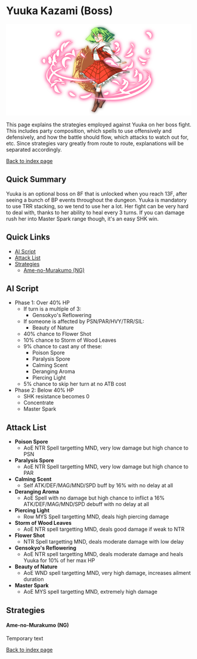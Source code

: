 # Yuuka Kazami (Boss)

![](img/yuuka.png)

This page explains the strategies employed against Yuuka on her boss fight. This includes party composition, which spells to use offensively and defensively, and how the battle should flow, which attacks to watch out for, etc. Since strategies vary greatly from route to route, explanations will be separated accordingly.

[Back to index page](../index.md)

## Quick Summary

Yuuka is an optional boss on 8F that is unlocked when you reach 13F, after seeing a bunch of BP events throughout the dungeon. Yuuka is mandatory to use TRR stacking, so we tend to use her a lot. Her fight can be very hard to deal with, thanks to her ability to heal every 3 turns. If you can damage rush her into Master Spark range though, it's an easy SHK win.

## Quick Links
* [AI Script](#script)
* [Attack List](#attacks)
* [Strategies](#strats)
	* [Ame-no-Murakumo (NG)](#ng-murakumo)

## <a id="script"></a>AI Script

* Phase 1: Over 40% HP
	* If turn is a multiple of 3:
		* Gensokyo's Reflowering
	* If someone is affected by PSN/PAR/HVY/TRR/SIL:
		* Beauty of Nature
	* 40% chance to Flower Shot
	* 10% chance to Storm of Wood Leaves
	* 9% chance to cast any of these:
		* Poison Spore
		* Paralysis Spore
		* Calming Scent
		* Deranging Aroma
		* Piercing Light
	* 5% chance to skip her turn at no ATB cost
* Phase 2: Below 40% HP
	* SHK resistance becomes 0
	* Concentrate
	* Master Spark

## <a id="attacks"></a>Attack List

* **Poison Spore**
	* AoE NTR Spell targetting MND, very low damage but high chance to PSN
* **Paralysis Spore**
	* AoE NTR Spell targetting MND, very low damage but high chance to PAR
* **Calming Scent**
	* Self ATK/DEF/MAG/MND/SPD buff by 16% with no delay at all
* **Deranging Aroma**
	* AoE Spell with no damage but high chance to inflict a 16% ATK/DEF/MAG/MND/SPD debuff with no delay at all
* **Piercing Light**
	* Row MYS Spell targetting MND, deals high piercing damage
* **Storm of Wood Leaves**
	* AoE NTR spell targetting MND, deals good damage if weak to NTR
* **Flower Shot**
	* NTR Spell targetting MND, deals moderate damage with low delay
* **Gensokyo's Reflowering**
	* AoE NTR spell targetting MND, deals moderate damage and heals Yuuka for 10% of her max HP
* **Beauty of Nature**
	* AoE WND spell targetting MND, very high damage, increases ailment duration
* **Master Spark**
	* AoE MYS spell targetting MND, extremely high damage

## <a id="strats"></a>Strategies

#### <a id="ng-murakumo"></a>Ame-no-Murakumo (NG)

Temporary text

[Back to index page](../index.md)